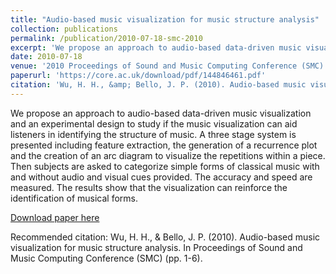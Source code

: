 ```yaml
---
title: "Audio-based music visualization for music structure analysis"
collection: publications
permalink: /publication/2010-07-18-smc-2010
excerpt: 'We propose an approach to audio-based data-driven music visualization and an experimental design to study if the music visualization can aid listeners in identifying the structure of music. A three stage system is presented including feature extraction, the generation of a recurrence plot and the creation of an arc diagram to visualize the repetitions within a piece. Then subjects are asked to categorize simple forms of classical music with and without audio and visual cues provided. The accuracy and speed are measured. The results show that the visualization can reinforce the identification of musical forms.'
date: 2010-07-18
venue: '2010 Proceedings of Sound and Music Computing Conference (SMC)'
paperurl: 'https://core.ac.uk/download/pdf/144846461.pdf'
citation: 'Wu, H. H., &amp; Bello, J. P. (2010). Audio-based music visualization for music structure analysis. In Proceedings of Sound and Music Computing Conference (SMC) (pp. 1-6).'
---
```

We propose an approach to audio-based data-driven music visualization and an experimental design to study if the music visualization can aid listeners in identifying the structure of music. A three stage system is presented including feature extraction, the generation of a recurrence plot and the creation of an arc diagram to visualize the repetitions within a piece. Then subjects are asked to categorize simple forms of classical music with and without audio and visual cues provided. The accuracy and speed are measured. The results show that the visualization can reinforce the identification of musical forms.

[Download paper here](https://core.ac.uk/download/pdf/144846461.pdf)

Recommended citation: Wu, H. H., & Bello, J. P. (2010). Audio-based music visualization for music structure analysis. In Proceedings of Sound and Music Computing Conference (SMC) (pp. 1-6).